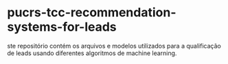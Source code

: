 # pucrs-tcc-recommendation-systems-for-leads
ste repositório contém os arquivos e modelos utilizados para a qualificação de leads usando diferentes algoritmos de machine learning.
